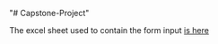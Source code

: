 "# Capstone-Project" 


The excel sheet used to contain the form input <a href = "https://docs.google.com/spreadsheets/d/1mVq43J9HVCdcfet0E04cEMRWxmHWQ5MRCKyph6x3p5g/edit?usp=sharing">is here </href>
